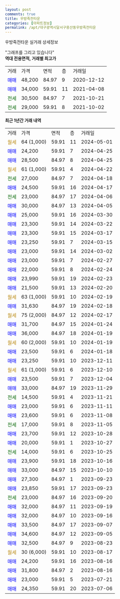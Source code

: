```yaml
---
layout: post
comments: true
title: 우방죽전타운
categories: [아파트정보]
permalink: /apt/대구광역시달서구용산동우방죽전타운
---
```


우방죽전타운 실거래 상세정보

<script type="text/javascript">
  google.charts.load('current', {'packages':['line', 'corechart']});
  google.charts.setOnLoadCallback(drawChart);

  function drawChart() {
    var data = new google.visualization.DataTable();
    data.addColumn('date', '거래일');
    data.addColumn('number', "매매");
    data.addColumn('number', "전세");
    data.addColumn('number', "전매");

    data.addRows([[new Date(Date.parse("2024-05-01")), null, null, null], [new Date(Date.parse("2024-04-25")), 24200, null, null], [new Date(Date.parse("2024-04-25")), 28500, null, null], [new Date(Date.parse("2024-04-22")), null, null, null], [new Date(Date.parse("2024-04-18")), null, 27000, null], [new Date(Date.parse("2024-04-17")), 24500, null, null], [new Date(Date.parse("2024-04-06")), null, 23000, null], [new Date(Date.parse("2024-04-05")), 30000, null, null], [new Date(Date.parse("2024-03-30")), 25000, null, null], [new Date(Date.parse("2024-03-22")), 23300, null, null], [new Date(Date.parse("2024-03-17")), 23300, null, null], [new Date(Date.parse("2024-03-15")), 23250, null, null], [new Date(Date.parse("2024-03-02")), 23000, null, null], [new Date(Date.parse("2024-02-27")), 23000, null, null], [new Date(Date.parse("2024-02-24")), 22000, null, null], [new Date(Date.parse("2024-02-23")), 23990, null, null], [new Date(Date.parse("2024-02-20")), 21500, null, null], [new Date(Date.parse("2024-02-19")), null, null, null], [new Date(Date.parse("2024-02-18")), 31630, null, null], [new Date(Date.parse("2024-02-17")), null, null, null], [new Date(Date.parse("2024-01-24")), 31700, null, null], [new Date(Date.parse("2024-01-19")), 36000, null, null], [new Date(Date.parse("2024-01-19")), null, null, null], [new Date(Date.parse("2024-01-18")), 23500, null, null], [new Date(Date.parse("2023-12-11")), 23250, null, null], [new Date(Date.parse("2023-12-10")), null, null, null], [new Date(Date.parse("2023-12-04")), 23500, null, null], [new Date(Date.parse("2023-11-29")), 33000, null, null], [new Date(Date.parse("2023-11-21")), null, 14500, null], [new Date(Date.parse("2023-11-11")), 23000, null, null], [new Date(Date.parse("2023-11-08")), 23600, null, null], [new Date(Date.parse("2023-11-05")), null, 17000, null], [new Date(Date.parse("2023-10-28")), 23700, null, null], [new Date(Date.parse("2023-10-27")), 20000, null, null], [new Date(Date.parse("2023-10-25")), null, 14000, null], [new Date(Date.parse("2023-10-16")), 23900, null, null], [new Date(Date.parse("2023-10-10")), 33000, null, null], [new Date(Date.parse("2023-09-23")), 27300, null, null], [new Date(Date.parse("2023-09-23")), 23850, null, null], [new Date(Date.parse("2023-09-20")), null, 23000, null], [new Date(Date.parse("2023-09-19")), 32000, null, null], [new Date(Date.parse("2023-09-16")), 32000, null, null], [new Date(Date.parse("2023-09-07")), 33500, null, null], [new Date(Date.parse("2023-09-05")), 34600, null, null], [new Date(Date.parse("2023-08-23")), 32500, null, null], [new Date(Date.parse("2023-08-17")), null, null, null], [new Date(Date.parse("2023-08-16")), 24200, null, null], [new Date(Date.parse("2023-08-16")), 31800, null, null], [new Date(Date.parse("2023-07-21")), 23000, null, null], [new Date(Date.parse("2023-07-06")), 24350, null, null]]);

    var options = {
      hAxis: {
        format: 'yyyy/MM/dd'
      },    
      lineWidth: 0,
      pointsVisible: true,    
      title: '최근 1년간 유형별 실거래가 분포',
      legend: { position: 'bottom' }
    };

    var formatter = new google.visualization.NumberFormat({pattern:'###,###'} );
    formatter.format(data, 1);
    formatter.format(data, 2);
    
    setTimeout(function() {
        var chart = new google.visualization.LineChart(document.getElementById('columnchart_material'));
        chart.draw(data, (options));
        document.getElementById('loading').style.display = 'none';
    }, 200);
  }
</script>


<div id="loading" style="z-index:20; display: block; margin-left: 0px">"그래프를 그리고 있습니다"</div>
<div id="columnchart_material" style="width: 95%; margin-left: 0px; display: block"></div>
<!-- contents start -->
<b>역대 전용면적, 거래별 최고가</b>
<table class="sortable">
    <tr>
      <td>거래</td>
      <td>가격</td>
      <td>면적</td>
      <td>층</td>
      <td>거래일</td>
    </tr>
        <tr>
          <td><a style="color: blue">매매</a></td>
          <td>48,200</td>
          <td>84.97</td>
          <td>9</td>
          <td>2020-12-12</td>
        </tr>            <tr>
          <td><a style="color: blue">매매</a></td>
          <td>34,000</td>
          <td>59.91</td>
          <td>11</td>
          <td>2021-04-08</td>
        </tr>        
        <tr>
              <td><a style="color: darkgreen">전세</a></td>
              <td>30,500</td>
              <td>84.97</td>
              <td>7</td>
              <td>2021-10-21</td>
            </tr>            <tr>
              <td><a style="color: darkgreen">전세</a></td>
              <td>29,000</td>
              <td>59.91</td>
              <td>8</td>
              <td>2021-10-02</td>
            </tr>        
    
</table>

<b>최근 1년간 거래 내역</b>

<table class="sortable">
    <tr>
      <td>거래</td>
      <td>가격</td>
      <td>면적</td>
      <td>층</td>
      <td>거래일</td>
    </tr>
    <tr>
      <td><a style="color: darkgoldenrod">월세</a></td>
      <td>64 (1,000)</td>
      <td>59.91</td>
      <td>11</td>
      <td>2024-05-01</td>
    </tr>          <tr>
      <td><a style="color: blue">매매</a></td>
      <td>24,200</td>
      <td>59.91</td>
      <td>7</td>
      <td>2024-04-25</td>
    </tr>          <tr>
      <td><a style="color: blue">매매</a></td>
      <td>28,500</td>
      <td>84.97</td>
      <td>8</td>
      <td>2024-04-25</td>
    </tr>          <tr>
      <td><a style="color: darkgoldenrod">월세</a></td>
      <td>61 (1,000)</td>
      <td>59.91</td>
      <td>4</td>
      <td>2024-04-22</td>
    </tr>          <tr>
      <td><a style="color: darkgreen">전세</a></td>
      <td>27,000</td>
      <td>84.97</td>
      <td>7</td>
      <td>2024-04-18</td>
    </tr>          <tr>
      <td><a style="color: blue">매매</a></td>
      <td>24,500</td>
      <td>59.91</td>
      <td>16</td>
      <td>2024-04-17</td>
    </tr>          <tr>
      <td><a style="color: darkgreen">전세</a></td>
      <td>23,000</td>
      <td>84.97</td>
      <td>17</td>
      <td>2024-04-06</td>
    </tr>          <tr>
      <td><a style="color: blue">매매</a></td>
      <td>30,000</td>
      <td>84.97</td>
      <td>13</td>
      <td>2024-04-05</td>
    </tr>          <tr>
      <td><a style="color: blue">매매</a></td>
      <td>25,000</td>
      <td>59.91</td>
      <td>16</td>
      <td>2024-03-30</td>
    </tr>          <tr>
      <td><a style="color: blue">매매</a></td>
      <td>23,300</td>
      <td>59.91</td>
      <td>14</td>
      <td>2024-03-22</td>
    </tr>          <tr>
      <td><a style="color: blue">매매</a></td>
      <td>23,300</td>
      <td>59.91</td>
      <td>15</td>
      <td>2024-03-17</td>
    </tr>          <tr>
      <td><a style="color: blue">매매</a></td>
      <td>23,250</td>
      <td>59.91</td>
      <td>7</td>
      <td>2024-03-15</td>
    </tr>          <tr>
      <td><a style="color: blue">매매</a></td>
      <td>23,000</td>
      <td>59.91</td>
      <td>14</td>
      <td>2024-03-02</td>
    </tr>          <tr>
      <td><a style="color: blue">매매</a></td>
      <td>23,000</td>
      <td>59.91</td>
      <td>7</td>
      <td>2024-02-27</td>
    </tr>          <tr>
      <td><a style="color: blue">매매</a></td>
      <td>22,000</td>
      <td>59.91</td>
      <td>8</td>
      <td>2024-02-24</td>
    </tr>          <tr>
      <td><a style="color: blue">매매</a></td>
      <td>23,990</td>
      <td>59.91</td>
      <td>19</td>
      <td>2024-02-23</td>
    </tr>          <tr>
      <td><a style="color: blue">매매</a></td>
      <td>21,500</td>
      <td>59.91</td>
      <td>13</td>
      <td>2024-02-20</td>
    </tr>          <tr>
      <td><a style="color: darkgoldenrod">월세</a></td>
      <td>63 (1,000)</td>
      <td>59.91</td>
      <td>10</td>
      <td>2024-02-19</td>
    </tr>          <tr>
      <td><a style="color: blue">매매</a></td>
      <td>31,630</td>
      <td>84.97</td>
      <td>19</td>
      <td>2024-02-18</td>
    </tr>          <tr>
      <td><a style="color: darkgoldenrod">월세</a></td>
      <td>75 (2,000)</td>
      <td>84.97</td>
      <td>12</td>
      <td>2024-02-17</td>
    </tr>          <tr>
      <td><a style="color: blue">매매</a></td>
      <td>31,700</td>
      <td>84.97</td>
      <td>15</td>
      <td>2024-01-24</td>
    </tr>          <tr>
      <td><a style="color: blue">매매</a></td>
      <td>36,000</td>
      <td>84.97</td>
      <td>18</td>
      <td>2024-01-19</td>
    </tr>          <tr>
      <td><a style="color: darkgoldenrod">월세</a></td>
      <td>60 (2,000)</td>
      <td>59.91</td>
      <td>10</td>
      <td>2024-01-19</td>
    </tr>          <tr>
      <td><a style="color: blue">매매</a></td>
      <td>23,500</td>
      <td>59.91</td>
      <td>6</td>
      <td>2024-01-18</td>
    </tr>          <tr>
      <td><a style="color: blue">매매</a></td>
      <td>23,250</td>
      <td>59.91</td>
      <td>10</td>
      <td>2023-12-11</td>
    </tr>          <tr>
      <td><a style="color: darkgoldenrod">월세</a></td>
      <td>61 (1,000)</td>
      <td>59.91</td>
      <td>6</td>
      <td>2023-12-10</td>
    </tr>          <tr>
      <td><a style="color: blue">매매</a></td>
      <td>23,500</td>
      <td>59.91</td>
      <td>7</td>
      <td>2023-12-04</td>
    </tr>          <tr>
      <td><a style="color: blue">매매</a></td>
      <td>33,000</td>
      <td>84.97</td>
      <td>19</td>
      <td>2023-11-29</td>
    </tr>          <tr>
      <td><a style="color: darkgreen">전세</a></td>
      <td>14,500</td>
      <td>59.91</td>
      <td>4</td>
      <td>2023-11-21</td>
    </tr>          <tr>
      <td><a style="color: blue">매매</a></td>
      <td>23,000</td>
      <td>59.91</td>
      <td>6</td>
      <td>2023-11-11</td>
    </tr>          <tr>
      <td><a style="color: blue">매매</a></td>
      <td>23,600</td>
      <td>59.91</td>
      <td>6</td>
      <td>2023-11-08</td>
    </tr>          <tr>
      <td><a style="color: darkgreen">전세</a></td>
      <td>17,000</td>
      <td>59.91</td>
      <td>8</td>
      <td>2023-11-05</td>
    </tr>          <tr>
      <td><a style="color: blue">매매</a></td>
      <td>23,700</td>
      <td>59.91</td>
      <td>12</td>
      <td>2023-10-28</td>
    </tr>          <tr>
      <td><a style="color: blue">매매</a></td>
      <td>20,000</td>
      <td>59.91</td>
      <td>1</td>
      <td>2023-10-27</td>
    </tr>          <tr>
      <td><a style="color: darkgreen">전세</a></td>
      <td>14,000</td>
      <td>59.91</td>
      <td>6</td>
      <td>2023-10-25</td>
    </tr>          <tr>
      <td><a style="color: blue">매매</a></td>
      <td>23,900</td>
      <td>59.91</td>
      <td>18</td>
      <td>2023-10-16</td>
    </tr>          <tr>
      <td><a style="color: blue">매매</a></td>
      <td>33,000</td>
      <td>84.97</td>
      <td>15</td>
      <td>2023-10-10</td>
    </tr>          <tr>
      <td><a style="color: blue">매매</a></td>
      <td>27,300</td>
      <td>84.97</td>
      <td>1</td>
      <td>2023-09-23</td>
    </tr>          <tr>
      <td><a style="color: blue">매매</a></td>
      <td>23,850</td>
      <td>59.91</td>
      <td>17</td>
      <td>2023-09-23</td>
    </tr>          <tr>
      <td><a style="color: darkgreen">전세</a></td>
      <td>23,000</td>
      <td>84.97</td>
      <td>16</td>
      <td>2023-09-20</td>
    </tr>          <tr>
      <td><a style="color: blue">매매</a></td>
      <td>32,000</td>
      <td>84.97</td>
      <td>11</td>
      <td>2023-09-19</td>
    </tr>          <tr>
      <td><a style="color: blue">매매</a></td>
      <td>32,000</td>
      <td>84.97</td>
      <td>10</td>
      <td>2023-09-16</td>
    </tr>          <tr>
      <td><a style="color: blue">매매</a></td>
      <td>33,500</td>
      <td>84.97</td>
      <td>17</td>
      <td>2023-09-07</td>
    </tr>          <tr>
      <td><a style="color: blue">매매</a></td>
      <td>34,600</td>
      <td>84.97</td>
      <td>12</td>
      <td>2023-09-05</td>
    </tr>          <tr>
      <td><a style="color: blue">매매</a></td>
      <td>32,500</td>
      <td>84.97</td>
      <td>9</td>
      <td>2023-08-23</td>
    </tr>          <tr>
      <td><a style="color: darkgoldenrod">월세</a></td>
      <td>30 (6,000)</td>
      <td>59.91</td>
      <td>10</td>
      <td>2023-08-17</td>
    </tr>          <tr>
      <td><a style="color: blue">매매</a></td>
      <td>24,200</td>
      <td>59.91</td>
      <td>16</td>
      <td>2023-08-16</td>
    </tr>          <tr>
      <td><a style="color: blue">매매</a></td>
      <td>31,800</td>
      <td>84.97</td>
      <td>2</td>
      <td>2023-08-16</td>
    </tr>          <tr>
      <td><a style="color: blue">매매</a></td>
      <td>23,000</td>
      <td>59.91</td>
      <td>5</td>
      <td>2023-07-21</td>
    </tr>          <tr>
      <td><a style="color: blue">매매</a></td>
      <td>24,350</td>
      <td>59.91</td>
      <td>20</td>
      <td>2023-07-06</td>
    </tr>      </table>
<!-- contents end -->    

